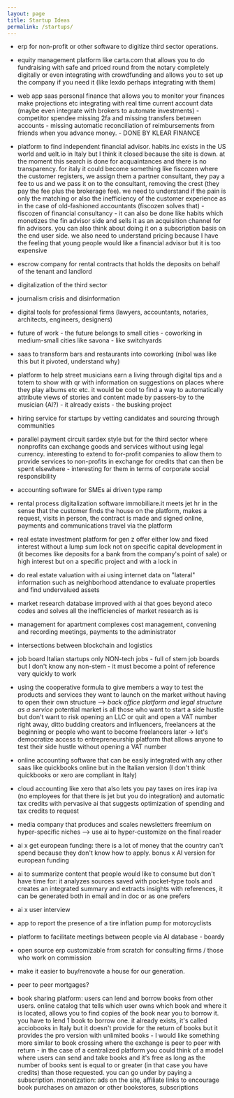 ```yaml
---
layout: page
title: Startup Ideas
permalink: /startups/
---
```


- erp for non-profit or other software to digitize third sector operations.

- equity management platform like carta.com that allows you to do fundraising with safe and priced round from the notary completely digitally or even integrating with crowdfunding and allows you to set up the company if you need it (like lexdo perhaps integrating with them)

- web app saas personal finance that allows you to monitor your finances make projections etc integrating with real time current account data (maybe even integrate with brokers to automate investments) - competitor spendee missing 2fa and missing transfers between accounts - missing automatic reconciliation of reimbursements from friends when you advance money. - DONE BY KLEAR FINANCE

- platform to find independent financial advisor. habits.inc exists in the US world and uelt.io in Italy but I think it closed because the site is down. at the moment this search is done for acquaintances and there is no transparency. for italy it could become something like fiscozen where the customer registers, we assign them a partner consultant, they pay a fee to us and we pass it on to the consultant, removing the crest (they pay the fee plus the brokerage fee). we need to understand if the pain is only the matching or also the inefficiency of the customer experience as in the case of old-fashioned accountants (fiscozen solves that) - fiscozen of financial consultancy - it can also be done like habits which monetizes the fin advisor side and sells it as an acquisition channel for fin advisors. you can also think about doing it on a subscription basis on the end user side. we also need to understand pricing because I have the feeling that young people would like a financial advisor but it is too expensive

- escrow company for rental contracts that holds the deposits on behalf of the tenant and landlord

- digitalization of the third sector

- journalism crisis and disinformation

- digital tools for professional firms (lawyers, accountants, notaries, architects, engineers, designers)

- future of work - the future belongs to small cities - coworking in medium-small cities like savona - like switchyards

- saas to transform bars and restaurants into coworking (nibol was like this but it pivoted, understand why)

- platform to help street musicians earn a living through digital tips and a totem to show with qr with information on suggestions on places where they play albums etc etc. it would be cool to find a way to automatically attribute views of stories and content made by passers-by to the musician (AI?) - it already exists - the busking project

- hiring service for startups by vetting candidates and sourcing through communities

- parallel payment circuit sardex style but for the third sector where nonprofits can exchange goods and services without using legal currency. interesting to extend to for-profit companies to allow them to provide services to non-profits in exchange for credits that can then be spent elsewhere - interesting for them in terms of corporate social responsibility

- accounting software for SMEs ai driven type ramp

- rental process digitalization software
immobiliare.it meets jet hr in the sense that the customer finds the house on the platform, makes a request, visits in person, the contract is made and signed online, payments and communications travel via the platform

- real estate investment platform for gen z
offer either low and fixed interest without a lump sum lock not on specific capital development in (it becomes like deposits for a bank from the company's point of sale) or high interest but on a specific project and with a lock in

- do real estate valuation with ai using internet data on "lateral" information such as neighborhood attendance to evaluate properties and find undervalued assets

- market research database improved with ai that goes beyond ateco codes and solves all the inefficiencies of market research as is

- management for apartment complexes
cost management, convening and recording meetings, payments to the administrator

- intersections between blockchain and logistics

- job board Italian startups only NON-tech jobs - full of stem job boards but I don't know any non-stem - it must become a point of reference very quickly to work

- using the cooperative formula to give members a way to test the products and services they want to launch on the market without having to open their own structure —> *back office platform and legal structure as a service*
potential market is all those who want to start a side hustle but don't want to risk opening an LLC or quit and open a VAT number right away, ditto budding creators and influencers, freelancers at the beginning or people who want to become freelancers later
-> let's democratize access to entrepreneurship
platform that allows anyone to test their side hustle without opening a VAT number

- online accounting software that can be easily integrated with any other saas like quickbooks online but in the Italian version (I don't think quickbooks or xero are compliant in Italy)

- cloud accounting like xero that also lets you pay taxes on ires irap iva (no employees for that there is jet but you do integration) and automatic tax credits with pervasive ai that suggests optimization of spending and tax credits to request

- media company that produces and scales newsletters freemium on hyper-specific niches —> use ai to hyper-customize on the final reader

- ai x get european funding: there is a lot of money that the country can't spend because they don't know how to apply. bonus x AI version for european funding

- ai to summarize content that people would like to consume but don't have time for: it analyzes sources saved with pocket-type tools and creates an integrated summary and extracts insights with references, it can be generated both in email and in doc or as one prefers

- ai x user interview

- app to report the presence of a tire inflation pump for motorcyclists

- platform to facilitate meetings between people via AI database - boardy

- open source erp customizable from scratch for consulting firms / those who work on commission

- make it easier to buy/renovate a house for our generation.

- peer to peer mortgages?

- book sharing platform: users can lend and borrow books from other users. online catalog that tells which user owns which book and where it is located, allows you to find copies of the book near you to borrow it.
you have to lend 1 book to borrow one. it already exists, it's called acciobooks in Italy but it doesn't provide for the return of books but it provides the pro version with unlimited books - I would like something more similar to book crossing where the exchange is peer to peer with return - in the case of a centralized platform you could think of a model where users can send and take books and it's free as long as the number of books sent is equal to or greater (in that case you have credits) than those requested. you can go under by paying a subscription.
monetization: ads on the site, affiliate links to encourage book purchases on amazon or other bookstores, subscriptions